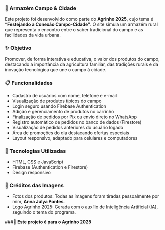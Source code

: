 ### 🌱 Armazém Campo & Cidade
Este projeto foi desenvolvido como parte do **Agrinho 2025**, cujo tema é **“Festejando a Conexão Campo-Cidade”**. O site simula um armazém rural que representa o encontro entre o saber tradicional do campo e as facilidades da vida urbana.

### ✨ Objetivo
Promover, de forma interativa e educativa, o valor dos produtos do campo, destacando a importância da agricultura familiar, das tradições rurais e da inovação tecnológica que une o campo à cidade.

### 📋 Funcionalidades
* Cadastro de usuários com nome, telefone e e-mail
* Visualização de produtos típicos do campo
* Login seguro usando Firebase Authentication
* Adição e gerenciamento de produtos no carrinho
* Finalização de pedidos por Pix ou envio direto no WhatsApp
* Registro automático de pedidos no banco de dados (Firestore)
* Visualização de pedidos anteriores do usuário logado
* Área de promoções do dia destacando ofertas especiais
* Layout responsivo, adaptado para celulares e computadores

### 🚀 Tecnologias Utilizadas

* HTML, CSS e JavaScript
* Firebase (Authentication e Firestore)
* Design responsivo

### 📸 Créditos das Imagens
* Fotos dos produtos: Todas as imagens foram tiradas pessoalmente por mim, **Anna Julya Pontes**.
* Logo Agrinho 2025: Gerada com o auxílio de Inteligência Artificial (IA), seguindo o tema do programa.

###📌 **Este projeto é para o Agrinho 2025**
